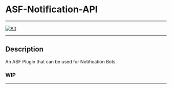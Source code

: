 # ASF-Notification-API

---

[![Alt](https://repobeats.axiom.co/api/embed/5e022510f2dcd97ad9ff3b5f63b45deb03c4c795.svg "Repobeats analytics image")](https://github.com/n0eL1405/ASF-Notification-API/pulse)

---

## Description

An ASF Plugin that can be used for Notification Bots.
### WIP

---
